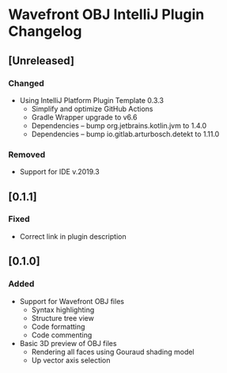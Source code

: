 <!-- Keep a Changelog guide -> https://keepachangelog.com -->

# Wavefront OBJ IntelliJ Plugin Changelog

## [Unreleased]
### Changed
- Using IntelliJ Platform Plugin Template 0.3.3
  - Simplify and optimize GitHub Actions
  - Gradle Wrapper upgrade to v6.6
  - Dependencies – bump org.jetbrains.kotlin.jvm to 1.4.0
  - Dependencies – bump io.gitlab.arturbosch.detekt to 1.11.0

### Removed
- Support for IDE v.2019.3

## [0.1.1]
### Fixed
- Correct link in plugin description

## [0.1.0]
### Added
- Support for Wavefront OBJ files
  - Syntax highlighting
  - Structure tree view
  - Code formatting
  - Code commenting
- Basic 3D preview of OBJ files
  - Rendering all faces using Gouraud shading model
  - Up vector axis selection
